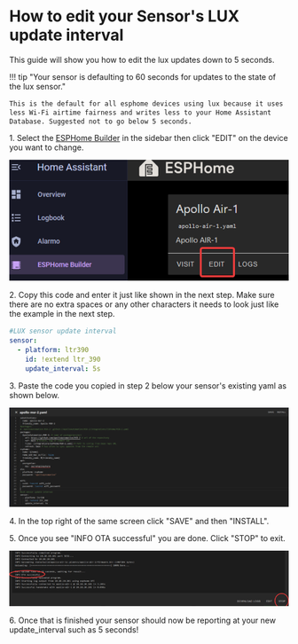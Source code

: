 # How to edit your Sensor's LUX update interval

This guide will show you how to edit the lux updates down to 5 seconds.

!!! tip "Your sensor is defaulting to 60 seconds for updates to the state of the lux sensor."

    This is the default for all esphome devices using lux because it uses less Wi-Fi airtime fairness and writes less to your Home Assistant Database. Suggested not to go below 5 seconds.

1\. Select the <a href="https://wiki.apolloautomation.com/products/general/setup/getting-started/#connecting-to-esphome-device-builder" target="_blank" rel="noreferrer nofollow noopener">ESPHome Builder</a> in the sidebar then click "EDIT" on the device you want to change.

![image.png](assets/update-frequency-pic-1.png)

2\. Copy this code and enter it just like shown in the next step. Make sure there are no extra spaces or any other characters it needs to look just like the example in the next step.

```yaml
#LUX sensor update interval
sensor:
  - platform: ltr390
    id: !extend ltr_390
    update_interval: 5s
```

3\. Paste the code you copied in step 2 below your sensor's existing yaml as shown below.

![image.png](../assets/QBoimage.png)

4\. In the top right of the same screen click "SAVE" and then "INSTALL".

5\. Once you see "INFO OTA successful" you are done. Click "STOP" to exit.

![](assets/update-frequency-pic-3.png)

6\. Once that is finished your sensor should now be reporting at your new update\_interval such as 5 seconds!